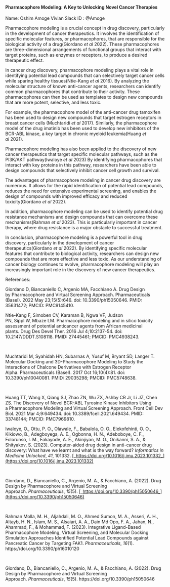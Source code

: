 #### ****Pharmacophore Modeling: A Key to Unlocking Novel Cancer Therapies****
Name: Oshim Amoge Vivian
Slack ID : @Amoge


Pharmacophore modeling is a crucial concept in drug discovery, particularly in the development of cancer therapeutics. It involves the identification of specific molecular features, or pharmacophores, that are responsible for the biological activity of a drug(Giordano _et al_ 2022). These pharmacophores are three-dimensional arrangements of functional groups that interact with target proteins, such as enzymes or receptors, to produce a desired therapeutic effect.

In cancer drug discovery, pharmacophore modeling plays a vital role in identifying potential lead compounds that can selectively target cancer cells while sparing healthy tissues(Ntie-Kang _et al_ 2016). By analyzing the molecular structure of known anti-cancer agents, researchers can identify common pharmacophores that contribute to their activity. These pharmacophores can then be used as templates to design new compounds that are more potent, selective, and less toxic.

For example, the pharmacophore model of the anti-cancer drug tamoxifen has been used to design new compounds that target estrogen receptors in breast cancer cells (Muchtaridi _et al_ 2017). Similarly, the pharmacophore model of the drug imatinib has been used to develop new inhibitors of the BCR-ABL kinase, a key target in chronic myeloid leukemia(Huang _et al_ 2021).

Pharmacophore modeling has also been applied to the discovery of new cancer therapeutics that target specific molecular pathways, such as the PI3K/AKT pathway(Iwaloye _et al_ 2023) By identifying pharmacophores that interact with key proteins in this pathway, researchers have been able to design compounds that selectively inhibit cancer cell growth and survival.

The advantages of pharmacophore modeling in cancer drug discovery are numerous. It allows for the rapid identification of potential lead compounds, reduces the need for extensive experimental screening, and enables the design of compounds with improved efficacy and reduced toxicity(Giordano _et al_ 2022).

In addition, pharmacophore modeling can be used to identify potential drug resistance mechanisms and design compounds that can overcome these mechanisms(Rahman _et al_ 2023). This is particularly important in cancer therapy, where drug resistance is a major obstacle to successful treatment.

In conclusion, pharmacophore modeling is a powerful tool in drug discovery, particularly in the development of cancer therapeutics(Giordano _et al_ 2022). By identifying specific molecular features that contribute to biological activity, researchers can design new compounds that are more effective and less toxic. As our understanding of cancer biology continues to evolve, pharmacophore modeling will play an increasingly important role in the discovery of new cancer therapeutics.

References:

Giordano D, Biancaniello C, Argenio MA, Facchiano A. Drug Design by Pharmacophore and Virtual Screening Approach. Pharmaceuticals (Basel). 2022 May 23;15(5):646. doi: 10.3390/ph15050646. PMID: 35631472; PMCID: PMC9145410.

Ntie-Kang F, Simoben CV, Karaman B, Ngwa VF, Judson PN, Sippl W, Mbaze LM. Pharmacophore modeling and in silico toxicity assessment of potential anticancer agents from African medicinal plants. Drug Des Devel Ther. 2016 Jul 4;10:2137-54. doi: 10.2147/DDDT.S108118. PMID: 27445461; PMCID: PMC4938243.

 

Muchtaridi M, Syahidah HN, Subarnas A, Yusuf M, Bryant SD, Langer T. Molecular Docking and 3D-Pharmacophore Modeling to Study the Interactions of Chalcone Derivatives with Estrogen Receptor Alpha. Pharmaceuticals (Basel). 2017 Oct 16;10(4):81. doi: 10.3390/ph10040081. PMID: 29035298; PMCID: PMC5748638.

 

Huang TT, Wang X, Qiang SJ, Zhao ZN, Wu ZX, Ashby CR Jr, Li JZ, Chen ZS. The Discovery of Novel BCR-ABL Tyrosine Kinase Inhibitors Using a Pharmacophore Modeling and Virtual Screening Approach. Front Cell Dev Biol. 2021 Mar 4;9:649434. doi: 10.3389/fcell.2021.649434. PMID: 33748144; PMCID: PMC7969810.

Iwaloye, O., Ottu, P. O., Olawale, F., Babalola, O. O., Elekofehinti, O. O., Kikiowo, B., Adegboyega, A. E., Ogbonna, H. N., Adeboboye, C. F., Folorunso, I. M., Fakayode, A. E., Akinjiyan, M. O., Onikanni, S. A., & Shityakov, S. (2023). Computer-aided drug design in anti-cancer drug discovery: What have we learnt and what is the way forward? _Informatics in Medicine Unlocked_, _41_, 101332. [_https://doi.org/10.1016/j.imu.2023.101332_](https://doi.org/10.1016/j.imu.2023.101332)

 

Giordano, D., Biancaniello, C., Argenio, M. A., & Facchiano, A. (2022). Drug Design by Pharmacophore and Virtual Screening Approach. _Pharmaceuticals_, _15_(5). [_https://doi.org/10.3390/ph15050646_](https://doi.org/10.3390/ph15050646)

 

Rahman Molla, M. H., Aljahdali, M. O., Ahmed Sumon, M. A., Asseri, A. H., Altayb, H. N., Islam, M. S., Alsaiari, A. A., Dain Md Opo, F. A., Jahan, N., Ahammad, F., & Mohammad, F. (2023). Integrative Ligand-Based Pharmacophore Modeling, Virtual Screening, and Molecular Docking Simulation Approaches Identified Potential Lead Compounds against Pancreatic Cancer by Targeting FAK1. _Pharmaceuticals_, _16_(1). https\://doi.org/10.3390/ph16010120

 

Giordano, D., Biancaniello, C., Argenio, M. A., & Facchiano, A. (2022). Drug Design by Pharmacophore and Virtual Screening Approach. _Pharmaceuticals_, _15_(5). https\://doi.org/10.3390/ph15050646
